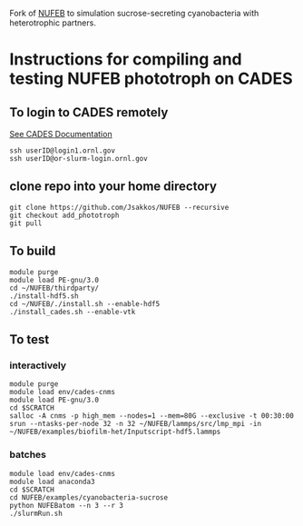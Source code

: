 Fork of [NUFEB](https://github.com/nufeb/NUFEB) to simulation sucrose-secreting cyanobacteria with heterotrophic partners.

# Instructions for compiling and testing NUFEB phototroph on CADES

## To login to CADES remotely
[See CADES Documentation](https://docs.cades.ornl.gov/#external-access-ucams/)
```shell
ssh userID@login1.ornl.gov
ssh userID@or-slurm-login.ornl.gov
```

## clone repo into your home directory
```shell
git clone https://github.com/Jsakkos/NUFEB --recursive
git checkout add_phototroph
git pull
```
## To build
```shell
module purge
module load PE-gnu/3.0
cd ~/NUFEB/thirdparty/
./install-hdf5.sh
cd ~/NUFEB/./install.sh --enable-hdf5
./install_cades.sh --enable-vtk
```
## To test

### interactively
```shell
module purge
module load env/cades-cnms
module load PE-gnu/3.0
cd $SCRATCH
salloc -A cnms -p high_mem --nodes=1 --mem=80G --exclusive -t 00:30:00
srun --ntasks-per-node 32 -n 32 ~/NUFEB/lammps/src/lmp_mpi -in ~/NUFEB/examples/biofilm-het/Inputscript-hdf5.lammps
```
### batches
```shell
module load env/cades-cnms
module load anaconda3
cd $SCRATCH
cd NUFEB/examples/cyanobacteria-sucrose
python NUFEBatom --n 3 --r 3
./slurmRun.sh
```

